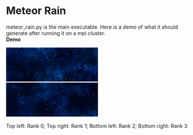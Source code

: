 # Meteor Rain
meteor_rain.py is the main executable. Here is a demo of what it should generate after running it on a mpi cluster. \
**Demo**

<img src="./img/1.gif" width="25%" height="25%"><img src="./img/2.gif" width="25%" height="25%"> \
<img src="./img/3.gif" width="25%" height="25%"><img src="./img/4.gif" width="25%" height="25%">

Top left: Rank 0; Top right: Rank 1; Bottom left: Rank 2; Bottom right: Rank 3
